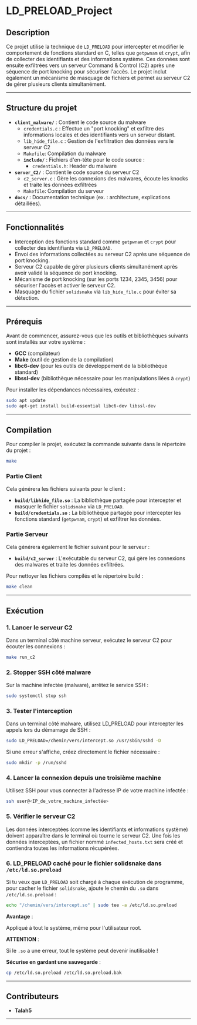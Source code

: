 # **LD_PRELOAD_Project**

## **Description**
Ce projet utilise la technique de `LD_PRELOAD` pour intercepter et modifier le comportement de fonctions standard en C, telles que `getpwnam` et `crypt`, afin de collecter des identifiants et des informations système. Ces données sont ensuite exfiltrées vers un serveur Command & Control (C2) après une séquence de port knocking pour sécuriser l'accès. Le projet inclut également un mécanisme de masquage de fichiers et permet au serveur C2 de gérer plusieurs clients simultanément.


---

## **Structure du projet**
- **`client_malware/`** : Contient le code source du malware
  - `credentials.c` : Effectue un "port knocking" et exfiltre des informations locales et des identifiants vers un serveur distant.
  - `lib_hide_file.c` : Gestion de l'exfiltration des données vers le serveur C2
  - `Makefile`: Compilation du malware
  - **`include/`** : Fichiers d'en-tête pour le code source :
    - `credentials.h`: Header du malware
- **`server_C2/`** : Contient le code source du serveur C2
  - `c2_server.c` : Gère les connexions des malwares, écoute les knocks et traite les données exfiltrées
  - `Makefile`: Compilation du serveur
- **`docs/`** : Documentation technique (ex. : architecture, explications détaillées).

---

## **Fonctionnalités**
- Interception des fonctions standard comme `getpwnam` et `crypt` pour collecter des identifiants via `LD_PRELOAD`.
- Envoi des informations collectées au serveur C2 après une séquence de port knocking.
- Serveur C2 capable de gérer plusieurs clients simultanément après avoir validé la séquence de port knocking.
- Mécanisme de port knocking (sur les ports 1234, 2345, 3456) pour sécuriser l'accès et activer le serveur C2.
- Masquage du fichier `solidsnake` via `lib_hide_file.c` pour éviter sa détection.

---

## **Prérequis**
Avant de commencer, assurez-vous que les outils et bibliothèques suivants sont installés sur votre système :
- **GCC** (compilateur)
- **Make** (outil de gestion de la compilation)
- **libc6-dev** (pour les outils de développement de la bibliothèque standard)
- **libssl-dev** (bibliothèque nécessaire pour les manipulations liées à `crypt`)

Pour installer les dépendances nécessaires, exécutez :
```bash
sudo apt update
sudo apt-get install build-essential libc6-dev libssl-dev
```

---

## **Compilation**
Pour compiler le projet, exécutez la commande suivante dans le répertoire du projet :
```bash
make
```
### **Partie Client** 

Cela générera les fichiers suivants pour le client :

- **`build/libhide_file.so`**  : La bibliothèque partagée pour intercepter et masquer le fichier `solidsnake` via `LD_PRELOAD`.
- **`build/credentials.so`**  : La bibliothèque partagée pour intercepter les fonctions standard (`getpwnam`, `crypt`) et exfiltrer les données.

### **Partie Serveur**

Cela générera également le fichier suivant pour le serveur :

- **`build/c2_server`** : L'exécutable du serveur C2, qui gère les connexions des malwares et traite les données exfiltrées.

Pour nettoyer les fichiers compilés et le répertoire build :
```bash
make clean
```

---

## **Exécution**

### **1. Lancer le serveur C2**
Dans un terminal côté machine serveur, exécutez le serveur C2 pour écouter les connexions :
```bash
make run_c2
```

### **2. Stopper SSH côté malware**
Sur la machine infectée (malware), arrêtez le service SSH :
```bash
sudo systemctl stop ssh
```

### **3. Tester l'interception**
Dans un terminal côté malware, utilisez LD_PRELOAD pour intercepter les appels lors du démarrage de SSH :
```bash
sudo LD_PRELOAD=/chemin/vers/intercept.so /usr/sbin/sshd -D
```
Si une erreur s'affiche, créez directement le fichier nécessaire :

```bash
sudo mkdir -p /run/sshd
```
### **4. Lancer la connexion depuis une troisième machine**
Utilisez SSH pour vous connecter à l'adresse IP de votre machine infectée :

```bash
ssh user@<IP_de_votre_machine_infectée>
```
### **5. Vérifier le serveur C2**

Les données interceptées (comme les identifiants et informations système) doivent apparaître dans le terminal où tourne le serveur C2. Une fois les données interceptées, un fichier nommé `infected_hosts.txt` sera créé et contiendra toutes les informations récupérées.

### **6. LD_PRELOAD caché pour le fichier solidsnake dans `/etc/ld.so.preload`**
Si tu veux que `LD_PRELOAD` soit chargé à chaque exécution de programme, pour cacher le fichier `solidsnake`, ajoute le chemin du `.so` dans `/etc/ld.so.preload` :
```bash
echo "/chemin/vers/intercept.so" | sudo tee -a /etc/ld.so.preload
```
**Avantage** :

  Appliqué à tout le système, même pour l'utilisateur root.

**ATTENTION** :

  Si le `.so` a une erreur, tout le système peut devenir inutilisable !

**Sécurise en gardant une sauvegarde** :
```bash
cp /etc/ld.so.preload /etc/ld.so.preload.bak
```
---

## **Contributeurs**
- **Talah5**

---

